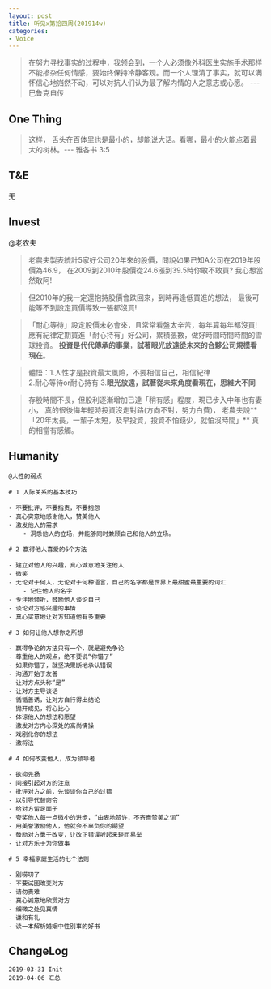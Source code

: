 ```yaml
---
layout: post
title: 听见x第拾四周(201914w)
categories:
- Voice
---
```

> 在努力寻找事实的过程中，我领会到，一个人必须像外科医生实施手术那样不能掺杂任何情感，要始终保持冷静客观。而一个人理清了事实，就可以满怀信心地岿然不动，可以对抗人们认为最了解内情的人之意志或心愿。 --- 巴鲁克自传

## One Thing

> 这样， 舌头在百体里也是最小的，却能说大话。看哪，最小的火能点着最大的树林。--- 雅各书 3:5

## T&E

无

## Invest

@老农夫

> 老農夫製表統計5家好公司20年來的股價，問說如果已知A公司在2019年股價為46.9，
在2009到2010年股價從24.6漲到39.5時你敢不敢買? 我心想當然敢阿! 

> 但2010年的我一定還抱持股價會跌回來，到時再逢低買進的想法，
最後可能等不到設定買價導致一張都沒買!

> 「耐心等待」設定股價未必會來，且常常看盤太辛苦，每年算每年都沒買!
應有紀律定期買進「耐心持有」好公司，累積張數，做好時間時間時間的雪球投資。
**投資是代代傳承的事業**，**試著眼光放遠從未來的合夥公司規模看現在**。

> 體悟：1.人性才是投資最大風險，不要相信自己，相信紀律    
> 2.耐心等待or耐心持有
> 3.**眼光放遠，試著從未來角度看現在，思維大不同**

> 存股時間不長，但股利逐漸增加已達「稍有感」程度，現已步入中年也有妻小，
真的很後悔年輕時投資沒走對路(方向不對，努力白費)，
老農夫說**「20年太長，一輩子太短，及早投資，投資不怕錢少，就怕沒時間」**
真的相當有感觸。

## Humanity

```
@人性的弱点

# 1 人际关系的基本技巧

- 不要批评，不要指责，不要抱怨
- 真心实意地感谢他人，赞美他人
- 激发他人的需求
    - 洞悉他人的立场，并能够同时兼顾自己和他人的立场。

# 2 赢得他人喜爱的6个方法

- 建立对他人的兴趣，真心诚意地关注他人
- 微笑
- 无论对于何人，无论对于何种语言，自己的名字都是世界上最甜蜜最重要的词汇
    - 记住他人的名字
- 专注地倾听，鼓励他人谈论自己
- 谈论对方感兴趣的事情
- 真心实意地让对方知道他有多重要

# 3 如何让他人想你之所想

- 赢得争论的方法只有一个，就是避免争论
- 尊重他人的观点，绝不要说“你错了”
- 如果你错了，就坚决果断地承认错误
- 沟通开始于友善
- 让对方点头称“是”
- 让对方主导谈话
- 循循善诱，让对方自行得出结论
- 抛开成见，将心比心
- 体谅他人的想法和愿望
- 激发对方内心深处的高尚情操
- 戏剧化你的想法
- 激将法

# 4 如何改变他人，成为领导者

- 欲抑先扬
- 间接引起对方的注意
- 批评对方之前，先谈谈你自己的过错
- 以引导代替命令
- 给对方留足面子
- 夸奖他人每一点微小的进步，“由衷地赞许，不吝啬赞美之词”
- 用美誉激励他人，他就会不辜负你的期望
- 鼓励对方勇于改变，让改正错误听起来轻而易举
- 让对方乐于为你做事

# 5 幸福家庭生活的七个法则

- 别唠叨了
- 不要试图改变对方
- 请勿责难
- 真心诚意地欣赏对方
- 细微之处见真情
- 谦和有礼
- 读一本解析婚姻中性别事的好书
```

## ChangeLog

```
2019-03-31 Init
2019-04-06 汇总
```
